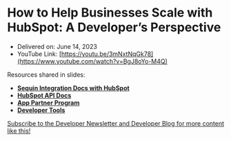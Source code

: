 # How to Help Businesses Scale with HubSpot: A Developer’s Perspective

- Delivered on: June 14, 2023
- YouTube Link: [https://youtu.be/3mNxtNqGk78](https://www.youtube.com/watch?v=BgJ8oYo-M4Q)

Resources shared in slides:
- **[Sequin Integration Docs with HubSpot](https://docs.sequin.io/integrations/hubspot/setup)**
- **[HubSpot API Docs](https://developers.hubspot.com/docs/api/overview)**
- **[App Partner Program](https://www.hubspot.com/partners/app)**
- **[Developer Tools](https://developers.hubspot.com/)**

[Subscribe to the Developer Newsletter and Developer Blog for more content like this!](https://bit.ly/3X1h3E5)
